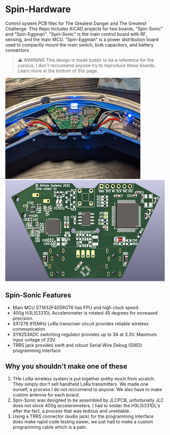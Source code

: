 # Spin-Hardware
Control system PCB files for The Greatest Danger and The Greatest Challenge. This Repo includes KiCAD projects for two boards, "Spin-Sonic" and "Spin-Eggman". "Spin-Sonic" is the main control board with RF, sensing, and the main MCU. "Spin-Eggman" is a power distribution board used to compactly mount the main switch, bulk capacitors, and battery connectors.

> ⚠️ WARNING
> This design is made public to be a reference for the curious, I don't reccomend anyone try to reproduce these boards. Learn more at the bottom of this page.

<p align="">
<img src="TGD-Electronics.jpg"  height="320px"><img src="Spin-Sonic-PCB.png"  height="320px">
</p>

## Spin-Sonic Features
* Main MCU STM32F405RGT6 has FPU and high clock speed.
* 400g H3LIS331DL Accelerometer is rotated 45 degrees for increased precision.
* SX1276 915MHz LoRa transciver circuit provides reliable wireless communication.
* SY8253ADC switching regulator provides up to 3A at 3.3V. Maximum input voltage of 23V. 
* TRRS jack provides swift and robust Serial Wire Debug (SWD) programming interface

## Why you shouldn't make one of these
1. THe LoRa wireless system is put together pretty much from scratch. They simply don't sell handheld LoRa transmitters. We made one ourself, a process I do not reccomend to anyone. We also have to make custom antenna for each board.
2. Spin-Sonic was designed to be assembled by JLCPCB, unfortunatly JLC does not stock 400g accelerometers. I had to solder the H3LIS331DL's after the fact, a process that was tedious and unreliable.
3. Using a TRRS connector (audio jack) for the programming interface does make rapid code testing easier, we just had to make a custom programming cable which is a pain.
